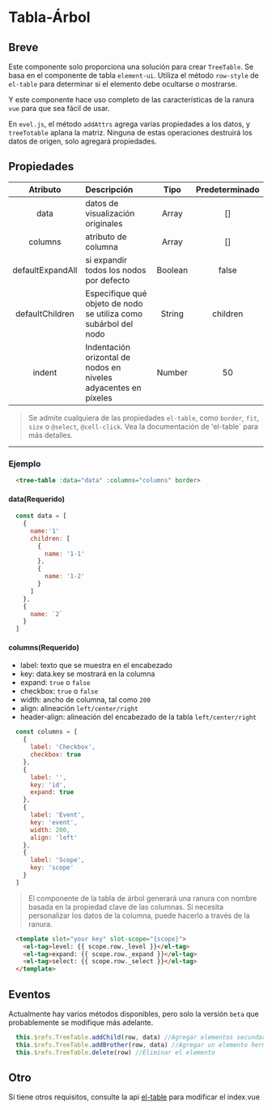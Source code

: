 # Tabla-Árbol

## Breve

Este componente solo proporciona una solución para crear `TreeTable`. Se basa en el componente de tabla `element-ui`. Utiliza el método `row-style` de` el-table` para determinar si el elemento debe ocultarse o mostrarse.

Y este componente hace uso completo de las características de la ranura `vue` para que sea fácil de usar.

En `evel.js`, el método `addAttrs` agrega varias propiedades a los datos, y `treeTotable` aplana la matriz. Ninguna de estas operaciones destruirá los datos de origen, solo agregará propiedades.

## Propiedades

|    Atributo      | Descripción                                                        |  Tipo   | Predeterminado  |
| :--------------: | :-----------------------------------------------------------       | :-----: | :------: |
|       data       | datos de visualización originales                                  |  Array  |    []    |
|     columns      | atributo de columna                                                |  Array  |    []    |
| defaultExpandAll | si expandir todos los nodos por defecto                            | Boolean |  false   |
| defaultChildren  | Especifique qué objeto de nodo se utiliza como subárbol del nodo   | String  | children |
|      indent      | Indentación orizontal de nodos en niveles adyacentes en píxeles    | Number  |    50    |

> Se admite cualquiera de las propiedades `el-table`, como `border`, `fit`, `size` o `@select`, `@cell-click`. Vea la documentación de ʻel-table` para más detalles.

---

### Ejemplo

```html
  <tree-table :data="data" :columns="columns" border>
```

#### data(**Requerido**)

```js
  const data = [
    {
      name:'1'
      children: [
        {
          name: '1-1'
        },
        {
          name: '1-2'
        }
      ]
    },
    {
      name: `2`
    }
  ]
```

#### columns(**Requerido**)

- label: texto que se muestra en el encabezado
- key: data.key se mostrará en la columna
- expand: `true` o `false`
- checkbox: `true` o `false`
- width: ancho de columna, tal como `200`
- align: alineación `left/center/right`
- header-align: alineación del encabezado de la tabla `left/center/right`

```javascript
  const columns = [
    {
      label: 'Checkbox',
      checkbox: true
    },
    {
      label: '',
      key: 'id',
      expand: true
    },
    {
      label: 'Event',
      key: 'event',
      width: 200,
      align: 'left'
    },
    {
      label: 'Scope',
      key: 'scope'
    }
  ]
```

> El componente de la tabla de árbol generará una ranura con nombre basada en la propiedad clave de las columnas. Si necesita personalizar los datos de la columna, puede hacerlo a través de la ranura.

```html
  <template slot="your key" slot-scope="{scope}">
    <el-tag>level: {{ scope.row._level }}</el-tag>
    <el-tag>expand: {{ scope.row._expand }}</el-tag>
    <el-tag>select: {{ scope.row._select }}</el-tag>
  </template>
```

## Eventos

Actualmente hay varios métodos disponibles, pero solo la versión `beta` que probablemente se modifique más adelante.

```js
  this.$refs.TreeTable.addChild(row, data) //Agregar elementos secundarios
  this.$refs.TreeTable.addBrother(row, data) //Agregar un elemento hermano
  this.$refs.TreeTable.delete(row) //Eliminar el elemento
```

## Otro

Si tiene otros requisitos, consulte la api [el-table](http://element-cn.eleme.io/#/en-US/component/table) para modificar el index.vue
